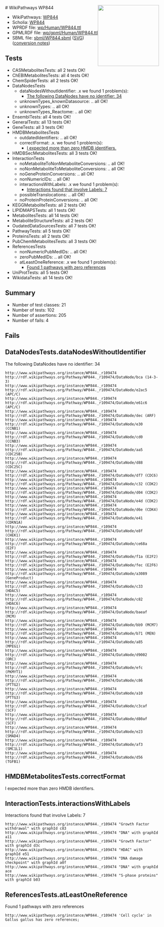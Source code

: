 <img style="float: right; width: 200px" src="../logo.png" />
# WikiPathways WP844

* WikiPathways: [WP844](https://identifiers.org/wikipathways:WP844)
* Scholia: [WP844](https://scholia.toolforge.org/wikipathways/WP844)
* WPRDF file: [wp/Human/WP844.ttl](../wp/Human/WP844.ttl)
* GPMLRDF file: [wp/gpml/Human/WP844.ttl](../wp/gpml/Human/WP844.ttl)
* SBML file: [sbml/WP844.sbml](../sbml/WP844.sbml) ([SVG](../sbml/WP844.svg)) ([conversion notes](../sbml/WP844.txt))

## Tests
* CASMetabolitesTests: all 2 tests OK!
* ChEBIMetabolitesTests: all 4 tests OK!
* ChemSpiderTests: all 2 tests OK!
* DataNodesTests
    * dataNodesWithoutIdentifier: .x we found 1 problem(s):
        * [The following DataNodes have no identifier: 34](#8792c4d2)
    * unknownTypes_knownDatasource: .. all OK!
    * unknownTypes: .. all OK!
    * unknownTypes_Reactome: .. all OK!
* EnsemblTests: all 4 tests OK!
* GeneralTests: all 13 tests OK!
* GeneTests: all 3 tests OK!
* HMDBMetabolitesTests
    * outdatedIdentifiers: .. all OK!
    * correctFormat: .x. we found 1 problem(s):
        * [I expected more than zero HMDB identifiers.](#ad154c1e)
* HMDBSecMetabolitesTests: all 3 tests OK!
* InteractionTests
    * noMetaboliteToNonMetaboliteConversions: .. all OK!
    * noNonMetaboliteToMetaboliteConversions: .. all OK!
    * noGeneProteinConversions: .. all OK!
    * nonNumericIDs: .. all OK!
    * interactionsWithLabels: .x we found 1 problem(s):
        * [Interactions found that involve Labels: 7](#630d267e)
    * possibleTranslocations: .. all OK!
    * noProteinProteinConversions: .. all OK!
* KEGGMetaboliteTests: all 2 tests OK!
* LIPIDMAPSTests: all 1 tests OK!
* MetabolitesTests: all 14 tests OK!
* MetaboliteStructureTests: all 2 tests OK!
* OudatedDataSourcesTests: all 7 tests OK!
* PathwayTests: all 5 tests OK!
* ProteinsTests: all 2 tests OK!
* PubChemMetabolitesTests: all 3 tests OK!
* ReferencesTests
    * nonNumericPubMedIDs: .. all OK!
    * zeroPubMedIDs: .. all OK!
    * atLeastOneReference: .x we found 1 problem(s):
        * [Found 1 pathways with zero references](#35eb778e)
* UniProtTests: all 5 tests OK!
* WikidataTests: all 14 tests OK!


## Summary

* Number of test classes: 21
* Number of tests: 102
* Number of assertions: 205
* Number of fails: 4

## Fails

<a name="8792c4d2" />

## DataNodesTests.dataNodesWithoutIdentifier

The following DataNodes have no identifier: 34
```
http://www.wikipathways.org/instance/WP844._r109474 http://rdf.wikipathways.org/Pathway/WP844._r109474/DataNode/bca (14-3-3)
http://www.wikipathways.org/instance/WP844._r109474 http://rdf.wikipathways.org/Pathway/WP844._r109474/DataNode/e2ac5 (APC/C)
http://www.wikipathways.org/instance/WP844._r109474 http://rdf.wikipathways.org/Pathway/WP844._r109474/DataNode/e61c6 (APC/C)
http://www.wikipathways.org/instance/WP844._r109474 http://rdf.wikipathways.org/Pathway/WP844._r109474/DataNode/dec (ARF)
http://www.wikipathways.org/instance/WP844._r109474 http://rdf.wikipathways.org/Pathway/WP844._r109474/DataNode/e30 (CCNB1)
http://www.wikipathways.org/instance/WP844._r109474 http://rdf.wikipathways.org/Pathway/WP844._r109474/DataNode/cd0 (CCNB3)
http://www.wikipathways.org/instance/WP844._r109474 http://rdf.wikipathways.org/Pathway/WP844._r109474/DataNode/aa5 (CDC25B)
http://www.wikipathways.org/instance/WP844._r109474 http://rdf.wikipathways.org/Pathway/WP844._r109474/DataNode/d88 (CDC25C)
http://www.wikipathways.org/instance/WP844._r109474 http://rdf.wikipathways.org/Pathway/WP844._r109474/DataNode/df7 (CDC6)
http://www.wikipathways.org/instance/WP844._r109474 http://rdf.wikipathways.org/Pathway/WP844._r109474/DataNode/c32 (CDK2)
http://www.wikipathways.org/instance/WP844._r109474 http://rdf.wikipathways.org/Pathway/WP844._r109474/DataNode/d04 (CDK2)
http://www.wikipathways.org/instance/WP844._r109474 http://rdf.wikipathways.org/Pathway/WP844._r109474/DataNode/e4d (CDK2)
http://www.wikipathways.org/instance/WP844._r109474 http://rdf.wikipathways.org/Pathway/WP844._r109474/DataNode/d6e (CDK4)
http://www.wikipathways.org/instance/WP844._r109474 http://rdf.wikipathways.org/Pathway/WP844._r109474/DataNode/e41 (CDKN1A)
http://www.wikipathways.org/instance/WP844._r109474 http://rdf.wikipathways.org/Pathway/WP844._r109474/DataNode/e8f (CHEK1)
http://www.wikipathways.org/instance/WP844._r109474 http://rdf.wikipathways.org/Pathway/WP844._r109474/DataNode/ce68a (E2F)
http://www.wikipathways.org/instance/WP844._r109474 http://rdf.wikipathways.org/Pathway/WP844._r109474/DataNode/f1a (E2F2)
http://www.wikipathways.org/instance/WP844._r109474 http://rdf.wikipathways.org/Pathway/WP844._r109474/DataNode/fec (E2F6)
http://www.wikipathways.org/instance/WP844._r109474 http://rdf.wikipathways.org/Pathway/WP844._r109474/DataNode/a3089 (GeneProduct)
http://www.wikipathways.org/instance/WP844._r109474 http://rdf.wikipathways.org/Pathway/WP844._r109474/DataNode/c33 (HDAC5)
http://www.wikipathways.org/instance/WP844._r109474 http://rdf.wikipathways.org/Pathway/WP844._r109474/DataNode/c82 (HDAC6)
http://www.wikipathways.org/instance/WP844._r109474 http://rdf.wikipathways.org/Pathway/WP844._r109474/DataNode/baeaf (MCM)
http://www.wikipathways.org/instance/WP844._r109474 http://rdf.wikipathways.org/Pathway/WP844._r109474/DataNode/bb9 (MCM7)
http://www.wikipathways.org/instance/WP844._r109474 http://rdf.wikipathways.org/Pathway/WP844._r109474/DataNode/b71 (MEN)
http://www.wikipathways.org/instance/WP844._r109474 http://rdf.wikipathways.org/Pathway/WP844._r109474/DataNode/a85 (MPEG1)
http://www.wikipathways.org/instance/WP844._r109474 http://rdf.wikipathways.org/Pathway/WP844._r109474/DataNode/d9002 (ORC)
http://www.wikipathways.org/instance/WP844._r109474 http://rdf.wikipathways.org/Pathway/WP844._r109474/DataNode/efc (PKMYT1)
http://www.wikipathways.org/instance/WP844._r109474 http://rdf.wikipathways.org/Pathway/WP844._r109474/DataNode/c86 (PTTG2)
http://www.wikipathways.org/instance/WP844._r109474 http://rdf.wikipathways.org/Pathway/WP844._r109474/DataNode/a10 (PTTG3)
http://www.wikipathways.org/instance/WP844._r109474 http://rdf.wikipathways.org/Pathway/WP844._r109474/DataNode/c3caf (SCF)
http://www.wikipathways.org/instance/WP844._r109474 http://rdf.wikipathways.org/Pathway/WP844._r109474/DataNode/d80af (SCF)
http://www.wikipathways.org/instance/WP844._r109474 http://rdf.wikipathways.org/Pathway/WP844._r109474/DataNode/e23 (SMAD4)
http://www.wikipathways.org/instance/WP844._r109474 http://rdf.wikipathways.org/Pathway/WP844._r109474/DataNode/af3 (SMC1L1)
http://www.wikipathways.org/instance/WP844._r109474 http://rdf.wikipathways.org/Pathway/WP844._r109474/DataNode/d56 (TGFB1)
```

<a name="ad154c1e" />

## HMDBMetabolitesTests.correctFormat

I expected more than zero HMDB identifiers.
<a name="630d267e" />

## InteractionTests.interactionsWithLabels

Interactions found that involve Labels: 7
```
http://www.wikipathways.org/instance/WP844._r109474 "Growth Factor 
withdrawal" with graphId c83
http://www.wikipathways.org/instance/WP844._r109474 "DNA" with graphId a11
http://www.wikipathways.org/instance/WP844._r109474 "Growth Factor" with graphId d3c
http://www.wikipathways.org/instance/WP844._r109474 "HDAC" with graphId e51
http://www.wikipathways.org/instance/WP844._r109474 "DNA damage checkpoint" with graphId a0f
http://www.wikipathways.org/instance/WP844._r109474 "DNA" with graphId ace
http://www.wikipathways.org/instance/WP844._r109474 "S-phase proteins" with graphId b03
```

<a name="35eb778e" />

## ReferencesTests.atLeastOneReference

Found 1 pathways with zero references
```
http://www.wikipathways.org/instance/WP844._r109474 'Cell cycle' in Gallus gallus has zero references; 
```

